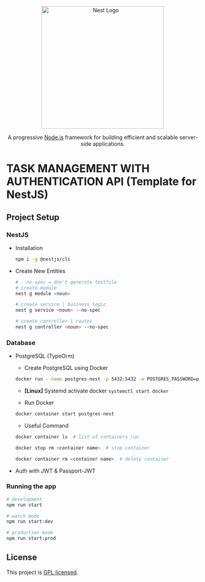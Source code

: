 <p align="center">
  <a href="http://nestjs.com/" target="blank"><img src="https://nestjs.com/img/logo_text.svg" width="320" alt="Nest Logo" /></a>
</p>

[circleci-image]: https://img.shields.io/circleci/build/github/nestjs/nest/master?token=abc123def456
[circleci-url]: https://circleci.com/gh/nestjs/nest
<p align="center">A progressive <a href="http://nodejs.org" target="_blank">Node.js</a> framework for building efficient and scalable server-side applications.</p>

# TASK MANAGEMENT WITH AUTHENTICATION API (Template for NestJS)

## Project Setup 

### NestJS
- Installation
    ```bash
    npm i -g @nestjs/cli
    ```
- Create New Entities
    ```bash
    # --no-spec = don't generate testfile
    # create module 
    nest g module <noun>

    # create service | business logic
    nest g service <noun> --no-spec  

    # create controller | routes
    nest g controller <noun> --no-spec 
    ```

### Database
- PostgreSQL (TypeOrm)
    - Create PostgreSQL using Docker
    ```bash
    docker run --name postgres-nest -p 5432:5432 -e POSTGRES_PASSWORD=postgres -d postgres
    ```

    - **[Linux]** 
    Systemd activate docker `systemctl start docker`

    - Run Docker
    ```bash
    docker container start postgres-nest
    ```

    - Useful Command
    ```bash
    docker container ls  # list of containers run

    docker stop rm <container name>  # stop container

    docker container rm <container name>  # delete container
    ```

- Auth with JWT & Passport-JWT


### Running the app

```bash
# development
npm run start

# watch mode
npm run start:dev

# production mode
npm run start:prod
```

## License

This project is [GPL licensed](http://giant-penis-license.org/).
